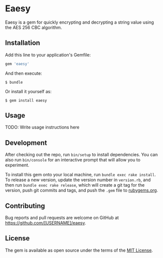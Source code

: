 # Eaesy

Eaesy is a gem for quickly encrypting and decrypting a string value using the AES 256 CBC algorithm.

## Installation

Add this line to your application's Gemfile:

```ruby
gem 'eaesy'
```

And then execute:

    $ bundle

Or install it yourself as:

    $ gem install eaesy

## Usage

TODO: Write usage instructions here

## Development

After checking out the repo, run `bin/setup` to install dependencies. You can also run `bin/console` for an interactive prompt that will allow you to experiment.

To install this gem onto your local machine, run `bundle exec rake install`. To release a new version, update the version number in `version.rb`, and then run `bundle exec rake release`, which will create a git tag for the version, push git commits and tags, and push the `.gem` file to [rubygems.org](https://rubygems.org).

## Contributing

Bug reports and pull requests are welcome on GitHub at https://github.com/[USERNAME]/eaesy.

## License

The gem is available as open source under the terms of the [MIT License](http://opensource.org/licenses/MIT).
